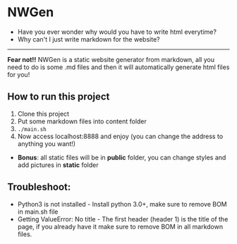 # NWGen
- Have you ever wonder why would you have to write html everytime?
- Why can't I just write markdown for the website?
<hr></hr>

**Fear not!!** NWGen is a static website generator from markdown, all you need to do is some .md files and then it will automatically generate html files for you!

## How to run this project
1. Clone this project
2. Put some markdown files into content folder
3. ```./main.sh```
4. Now access localhost:8888 and enjoy (you can change the address to anything you want!)
- **Bonus**: all static files will be in **public** folder, you can change styles and add pictures in **static** folder

## Troubleshoot:
- Python3 is not installed - Install python 3.0+, make sure to remove BOM in main.sh file
- Getting ValueError: No title - The first header (header 1) is the title of the page, if you already have it make sure to remove BOM in all markdown files.
